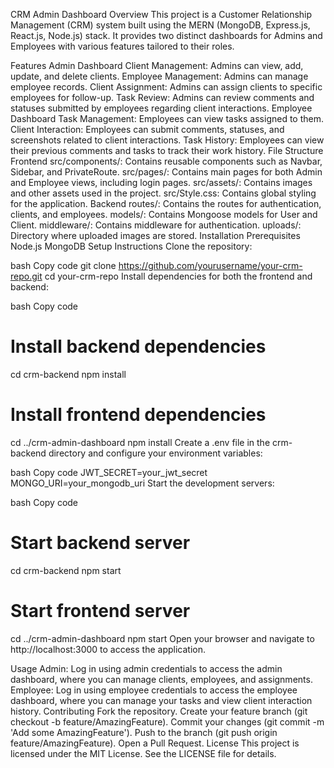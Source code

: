CRM Admin Dashboard
Overview
This project is a Customer Relationship Management (CRM) system built using the MERN (MongoDB, Express.js, React.js, Node.js) stack. It provides two distinct dashboards for Admins and Employees with various features tailored to their roles.

Features
Admin Dashboard
Client Management: Admins can view, add, update, and delete clients.
Employee Management: Admins can manage employee records.
Client Assignment: Admins can assign clients to specific employees for follow-up.
Task Review: Admins can review comments and statuses submitted by employees regarding client interactions.
Employee Dashboard
Task Management: Employees can view tasks assigned to them.
Client Interaction: Employees can submit comments, statuses, and screenshots related to client interactions.
Task History: Employees can view their previous comments and tasks to track their work history.
File Structure
Frontend
src/components/: Contains reusable components such as Navbar, Sidebar, and PrivateRoute.
src/pages/: Contains main pages for both Admin and Employee views, including login pages.
src/assets/: Contains images and other assets used in the project.
src/Style.css: Contains global styling for the application.
Backend
routes/: Contains the routes for authentication, clients, and employees.
models/: Contains Mongoose models for User and Client.
middleware/: Contains middleware for authentication.
uploads/: Directory where uploaded images are stored.
Installation
Prerequisites
Node.js
MongoDB
Setup Instructions
Clone the repository:

bash
Copy code
git clone https://github.com/yourusername/your-crm-repo.git
cd your-crm-repo
Install dependencies for both the frontend and backend:

bash
Copy code
# Install backend dependencies
cd crm-backend
npm install

# Install frontend dependencies
cd ../crm-admin-dashboard
npm install
Create a .env file in the crm-backend directory and configure your environment variables:

bash
Copy code
JWT_SECRET=your_jwt_secret
MONGO_URI=your_mongodb_uri
Start the development servers:

bash
Copy code
# Start backend server
cd crm-backend
npm start

# Start frontend server
cd ../crm-admin-dashboard
npm start
Open your browser and navigate to http://localhost:3000 to access the application.

Usage
Admin: Log in using admin credentials to access the admin dashboard, where you can manage clients, employees, and assignments.
Employee: Log in using employee credentials to access the employee dashboard, where you can manage your tasks and view client interaction history.
Contributing
Fork the repository.
Create your feature branch (git checkout -b feature/AmazingFeature).
Commit your changes (git commit -m 'Add some AmazingFeature').
Push to the branch (git push origin feature/AmazingFeature).
Open a Pull Request.
License
This project is licensed under the MIT License. See the LICENSE file for details.


